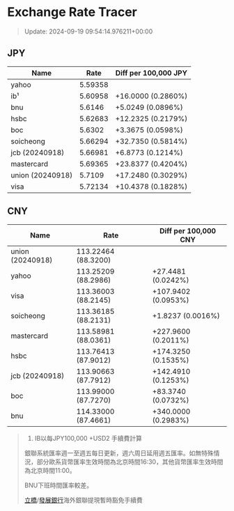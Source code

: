 # Exchange Rate Tracer

> Update: 2024-09-19 09:54:14.976211+00:00

## JPY

| Name             |    Rate | Diff per 100,000 JPY   |
|------------------|---------|------------------------|
| yahoo            | 5.59358 |                        |
| ib¹              | 5.60958 | +16.0000 (0.2860%)     |
| bnu              | 5.6146  | +5.0249 (0.0896%)      |
| hsbc             | 5.62683 | +12.2325 (0.2179%)     |
| boc              | 5.6302  | +3.3675 (0.0598%)      |
| soicheong        | 5.66294 | +32.7350 (0.5814%)     |
| jcb (20240918)   | 5.66981 | +6.8773 (0.1214%)      |
| mastercard       | 5.69365 | +23.8377 (0.4204%)     |
| union (20240918) | 5.7109  | +17.2480 (0.3029%)     |
| visa             | 5.72134 | +10.4378 (0.1828%)     |

## CNY

| Name             | Rate                | Diff per 100,000 CNY   |
|------------------|---------------------|------------------------|
| union (20240918) | 113.22464	(88.3200) |                        |
| yahoo            | 113.25209	(88.2986) | +27.4481 (0.0242%)     |
| visa             | 113.36003	(88.2145) | +107.9402 (0.0953%)    |
| soicheong        | 113.36185	(88.2131) | +1.8237 (0.0016%)      |
| mastercard       | 113.58981	(88.0361) | +227.9600 (0.2011%)    |
| hsbc             | 113.76413	(87.9012) | +174.3250 (0.1535%)    |
| jcb (20240918)   | 113.90663	(87.7912) | +142.4910 (0.1253%)    |
| boc              | 113.99000	(87.7270) | +83.3740 (0.0732%)     |
| bnu              | 114.33000	(87.4661) | +340.0000 (0.2983%)    |


> 1. IB以每JPY100,000 +USD2 手續費計算
>
> 銀聯系統匯率週一至週五每日更新，週六周日延用週五匯率。如無特殊情況，部分歐系貨幣匯率生效時間為北京時間16:30，其他貨幣匯率生效時間為北京時間11:00。
>
> BNU下班時間匯率較差。
>
> [立橋](https://www.wlbank.com.mo/uploads/ueditor/file/20181211/1544536513900230.pdf)/[發展銀行](https://www.mdb.com.mo/Service_Charges_20230728.pdf)海外銀聯提現暫時豁免手續費

